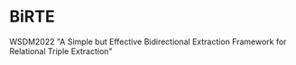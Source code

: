 # BiRTE
WSDM2022 "A Simple but Effective Bidirectional Extraction Framework for Relational Triple Extraction"

